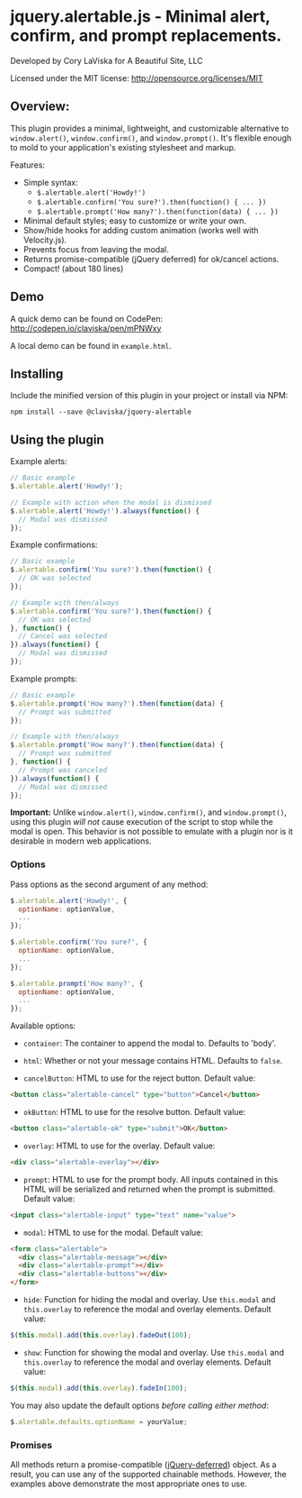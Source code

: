 # jquery.alertable.js - Minimal alert, confirm, and prompt replacements.

Developed by Cory LaViska for A Beautiful Site, LLC

Licensed under the MIT license: http://opensource.org/licenses/MIT

## Overview:

This plugin provides a minimal, lightweight, and customizable alternative to `window.alert()`, `window.confirm()`, and `window.prompt()`. It's flexible enough to mold to your application's existing stylesheet and markup.

Features:

- Simple syntax:
  - `$.alertable.alert('Howdy!')`
  - `$.alertable.confirm('You sure?').then(function() { ... })`
  - `$.alertable.prompt('How many?').then(function(data) { ... })`
- Minimal default styles; easy to customize or write your own.
- Show/hide hooks for adding custom animation (works well with Velocity.js).
- Prevents focus from leaving the modal.
- Returns promise-compatible (jQuery deferred) for ok/cancel actions.
- Compact! (about 180 lines)

## Demo

A quick demo can be found on CodePen: http://codepen.io/claviska/pen/mPNWxy

A local demo can be found in `example.html`.

## Installing

Include the minified version of this plugin in your project or install via NPM:

```
npm install --save @claviska/jquery-alertable
```

## Using the plugin

Example alerts:

```javascript
// Basic example
$.alertable.alert('Howdy!');

// Example with action when the modal is dismissed
$.alertable.alert('Howdy!').always(function() {
  // Modal was dismissed
});
```

Example confirmations:

```javascript
// Basic example
$.alertable.confirm('You sure?').then(function() {
  // OK was selected
});

// Example with then/always
$.alertable.confirm('You sure?').then(function() {
  // OK was selected
}, function() {
  // Cancel was selected
}).always(function() {
  // Modal was dismissed
});
```

Example prompts:

```javascript
// Basic example
$.alertable.prompt('How many?').then(function(data) {
  // Prompt was submitted
});

// Example with then/always
$.alertable.prompt('How many?').then(function(data) {
  // Prompt was submitted
}, function() {
  // Prompt was canceled
}).always(function() {
  // Modal was dismissed
});
```

**Important:** Unlike `window.alert()`, `window.confirm()`, and `window.prompt()`, using this plugin *will not* cause execution of the script to stop while the modal is open. This behavior is not possible to emulate with a plugin nor is it desirable in modern web applications.

### Options

Pass options as the second argument of any method:

```javascript
$.alertable.alert('Howdy!', {
  optionName: optionValue,
  ...
});

$.alertable.confirm('You sure?', {
  optionName: optionValue,
  ...
});

$.alertable.prompt('How many?', {
  optionName: optionValue,
  ...
});
```

Available options:

- `container`: The container to append the modal to. Defaults to 'body'.

- `html`: Whether or not your message contains HTML. Defaults to `false`.

- `cancelButton`: HTML to use for the reject button. Default value:
```html
<button class="alertable-cancel" type="button">Cancel</button>
```

- `okButton`: HTML to use for the resolve button. Default value:
```html
<button class="alertable-ok" type="submit">OK</button>
```

- `overlay`: HTML to use for the overlay. Default value:
```html
<div class="alertable-overlay"></div>
```

- `prompt`: HTML to use for the prompt body. All inputs contained in this HTML will be serialized and returned when the prompt is submitted. Default value:
```html
<input class="alertable-input" type="text" name="value">
```

- `modal`: HTML to use for the modal. Default value:
```html
<form class="alertable">
  <div class="alertable-message"></div>
  <div class="alertable-prompt"></div>
  <div class="alertable-buttons"></div>
</form>
```

- `hide`: Function for hiding the modal and overlay. Use `this.modal` and `this.overlay` to reference the modal and overlay elements. Default value:
```javascript
$(this.modal).add(this.overlay).fadeOut(100);
```

- `show`: Function for showing the modal and overlay. Use `this.modal` and `this.overlay` to reference the modal and overlay elements. Default value:
```javascript
$(this.modal).add(this.overlay).fadeIn(100);
```

You may also update the default options *before calling either method*:

```javascript
$.alertable.defaults.optionName = yourValue;
```

### Promises

All methods return a promise-compatible ([jQuery-deferred](https://api.jquery.com/jquery.deferred/)) object. As a result, you can use any of the supported chainable methods. However, the examples above demonstrate the most appropriate ones to use.
